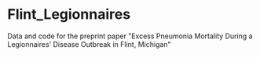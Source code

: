 # Flint_Legionnaires
Data and code for the preprint paper "Excess Pneumonia Mortality During a Legionnaires' Disease Outbreak in Flint, Michigan"
